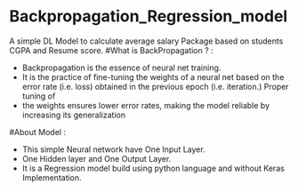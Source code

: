# Backpropagation_Regression_model
A simple DL Model to calculate average salary Package based on students CGPA and Resume score.
#What is BackPropagation ? :
 - Backpropagation is the essence of neural net training.
 - It is the practice of fine-tuning the weights of a neural net based on the error rate (i.e. loss) obtained in the previous epoch (i.e. iteration.) Proper tuning of 
 - the weights ensures lower error rates, making the model reliable by increasing its generalization

#About Model :
 - This simple Neural network have One Input Layer.
 - One Hidden layer and One Output Layer.
 - It is a Regression model build using python language and without Keras Implementation.
